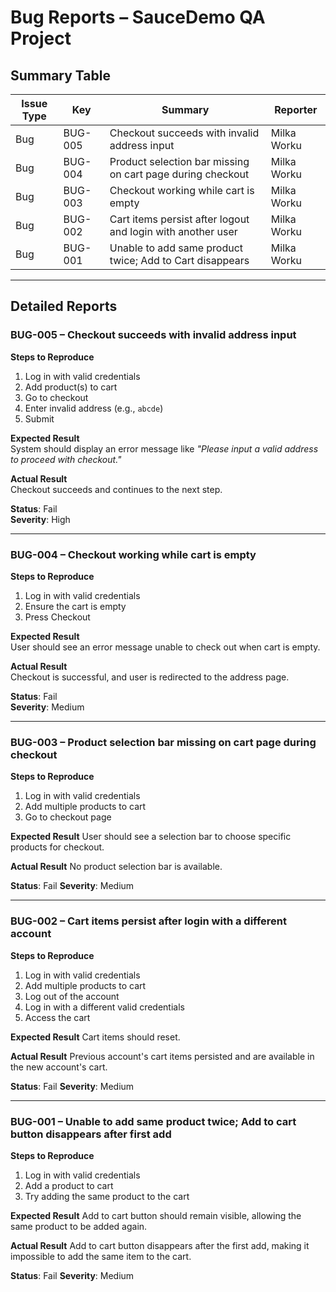 # Bug Reports – SauceDemo QA Project

## Summary Table
| Issue Type | Key      | Summary                                                   | Reporter      |
|------------|----------|-----------------------------------------------------------|---------------|
| Bug        | BUG-005  | Checkout succeeds with invalid address input              | Milka Worku   |
| Bug        | BUG-004  | Product selection bar missing on cart page during checkout | Milka Worku   |
| Bug        | BUG-003  | Checkout working while cart is empty                      | Milka Worku   |
| Bug        | BUG-002  | Cart items persist after logout and login with another user | Milka Worku |
| Bug        | BUG-001  | Unable to add same product twice; Add to Cart disappears   | Milka Worku   |

---

## Detailed Reports

### BUG-005 – Checkout succeeds with invalid address input
**Steps to Reproduce**  
1. Log in with valid credentials  
2. Add product(s) to cart  
3. Go to checkout  
4. Enter invalid address (e.g., `abcde`)  
5. Submit  

**Expected Result**  
System should display an error message like *"Please input a valid address to proceed with checkout."*  

**Actual Result**  
Checkout succeeds and continues to the next step.  

**Status**: Fail  
**Severity**: High    

---

### BUG-004 – Checkout working while cart is empty
**Steps to Reproduce**  
1. Log in with valid credentials  
2. Ensure the cart is empty
3. Press Checkout  

**Expected Result**  
User should see an error message unable to check out when cart is empty.  

**Actual Result**  
Checkout is successful, and user is redirected to the address page.  

**Status**: Fail  
**Severity**: Medium

---

### BUG-003 – Product selection bar missing on cart page during checkout
**Steps to Reproduce**
1. Log in with valid credentials
2. Add multiple products to cart
3. Go to checkout page

**Expected Result**
User should see a selection bar to choose specific products for checkout.

**Actual Result**
No product selection bar is available.

**Status**: Fail
**Severity**: Medium

---

### BUG-002 – Cart items persist after login with a different account
**Steps to Reproduce**
1. Log in with valid credentials
2. Add multiple products to cart
3. Log out of the account
4. Log in with a different valid credentials
5. Access the cart

**Expected Result**
Cart items should reset.

**Actual Result**
Previous account's cart items persisted and are available in the new account's cart.

**Status**: Fail
**Severity**: Medium

---

### BUG-001 – Unable to add same product twice; Add to cart button disappears after first add
**Steps to Reproduce**
1. Log in with valid credentials
2. Add a product to cart
3. Try adding the same product to the cart

**Expected Result**
Add to cart button should remain visible, allowing the same product to be added again.

**Actual Result**
Add to cart button disappears after the first add, making it impossible to add the same item to the cart.

**Status**: Fail
**Severity**: Medium
